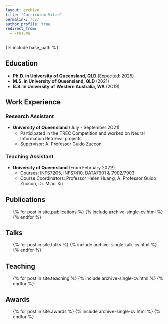 ```yaml
---
layout: archive
title: "Curriculum Vitae"
permalink: /cv/
author_profile: true
redirect_from:
  - /resume
---
```


{% include base_path %}

## Education

* **Ph.D. in University of Queensland, QLD** (Expected: 2025)
* **M.S. in University of Queensland, QLD** (2021)
* **B.S. in University of Western Australia, WA** (2019)

## Work Experience

### Research Assistant
* **University of Queensland** (July - September 2021)
  * Participated in the TREC Competition and worked on Neural Information Retrieval projects
  * Supervisor: A. Professor Guido Zuccon

### Teaching Assistant
* **University of Queensland** (From February 2022)
  * Courses: INFS7205, INFS7410, DATA7901 & 7902/7903
  * Course Coordinators: Professor Helen Huang, A. Professor Guido Zuccon, Dr. Miao Xu

## Publications
<ul>{% for post in site.publications %}
  {% include archive-single-cv.html %}
{% endfor %}</ul>

## Talks
<ul>{% for post in site.talks %}
  {% include archive-single-talk-cv.html %}
{% endfor %}</ul>

## Teaching
<ul>{% for post in site.teaching %}
  {% include archive-single-cv.html %}
{% endfor %}</ul>

## Awards
<ul>{% for post in site.awards %}
  {% include archive-single-cv.html %}
{% endfor %}</ul>

